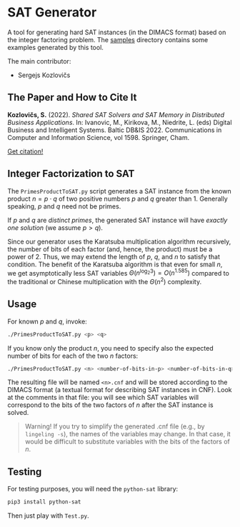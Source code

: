 # SAT Generator

A tool for generating hard SAT instances (in the DIMACS format) based on the integer factoring problem. The [samples](https://github.com/LUMII-Syslab/sat-generator/tree/master/samples) directory contains some examples generated by this tool.

The main contributor:
* Sergejs Kozlovičs

## The Paper and How to Cite It

**Kozlovičs, S.** (2022). *Shared SAT Solvers and SAT Memory in Distributed Business Applications*. In: Ivanovic, M., Kirikova, M., Niedrite, L. (eds) Digital Business and Intelligent Systems. Baltic DB&IS 2022. Communications in Computer and Information Science, vol 1598. Springer, Cham.

[Get citation!](https://link.springer.com/chapter/10.1007/978-3-031-09850-5_14#citeas)

## Integer Factorization to SAT

The `PrimesProductToSAT.py` script generates a SAT instance from the known product $n=p\cdot q$ of two positive numbers $p$ and $q$ greater than 1. Generally speaking, $p$ and $q$ need not be primes.

If $p$ and $q$ are *distinct primes*, the generated SAT instance will have *exactly one solution* (we assume $p>q$).

Since our generator uses the Karatsuba multiplication algorithm recursively, the number of bits of each factor (and, hence, the product) must be a power of 2. Thus, we may extend the length of $p$, $q$, and $n$ to satisfy that condition. The benefit of the Karatsuba algorithm is that even for small $n$, we get asymptotically less SAT variables $\Theta(n^{\log_2{3}})=O(n^{1.585})$ compared to the traditional or Chinese multiplication with the  $\Theta(n^2)$ complexity.

## Usage

For known $p$ and $q$, invoke:

```bash
./PrimesProductToSAT.py <p> <q>
```

If you know only the product $n$, you need to specify also the expected number of bits for each of the two $n$ factors:

```bash
./PrimesProductToSAT.py <n> <number-of-bits-in-p> <number-of-bits-in-q>
```

The resulting file will be named `<n>.cnf` and will be stored according to the DIMACS format (a textual format for describing SAT instances in CNF). Look at the comments in that file: you will see which SAT variables will correspond to the bits of the two factors of $n$ after the SAT instance is solved.

> Warning! If you try to simplify the generated .cnf file (e.g., by `lingeling -s`), the names of the variables may change. In that case, it would be difficult to substitute variables with the bits of the factors of $n$.

## Testing

For testing purposes, you will need the `python-sat` library:

```bash
pip3 install python-sat
```

Then just play with `Test.py`.
